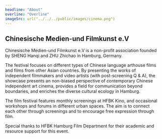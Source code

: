 ```yaml
---
headline: "About"
overline: "Overline"
imageSrc: url("../../../public/images/cinema.png")
---
```


## Chinesische Medien-und Filmkunst e.V

Chinesische Medien-und Filmkunst e.V is a non-profit association founded by SHENG Hanqi and ZHU Zhichao in Hamburg, Germany.

The festival focuses on different types of Chinese language arthouse films and films from other Asian countries. By presenting the works of independent filmmakers and video artists (with post-screening Q & A), the showcase presents an non-biased perspective of contemporary Chinese independent art cinema, provides a field for communication beyond boundaries, and enriches the diverse cultural ecology in Hamburg.

The film festival features monthly screenings at HFBK Kino, and occasional workshops and forums in different urban spaces. The aim is to connect each other through screenings and to encourage free expression through film.

Special thanks to HFBK Hamburg Film Department for their academic and resource support for this event.
